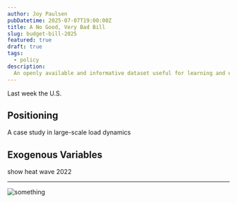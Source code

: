 ```yaml
---
author: Joy Paulsen
pubDatetime: 2025-07-07T19:00:00Z
title: A No Good, Very Bad Bill
slug: budget-bill-2025
featured: true
draft: true
tags:
  - policy
description:
  An openly available and informative dataset useful for learning and experimentation
---
```


Last week the U.S. 

## Positioning

A case study in large-scale load dynamics


## Exogenous Variables

show heat wave 2022

---

![something](@assets/blog/energy-use-in-us/energy_use.png)
